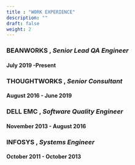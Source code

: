 ```yaml
---
title : "WORK EXPERIENCE"
description: ""
draft: false
weight: 2
---
```


### **BEANWORKS** , _Senior Lead QA Engineer_ 
#### July 2019 -Present

### **THOUGHTWORKS** , _Senior Consultant_
#### August 2016 - June 2019

### **DELL EMC** , _Software Quality Engineer_
#### November 2013 - August 2016

### **INFOSYS** , _Systems Engineer_
#### October 2011 - October 2013

